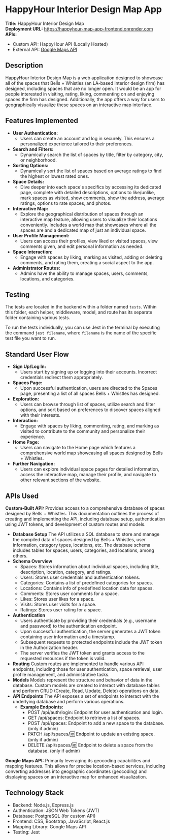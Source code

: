 # HappyHour Interior Design Map App

**Title:** HappyHour Interior Design Map  
**Deployment URL:** <https://happyhour-map-app-frontend.onrender.com>  
**APIs:**

- Custom API: HappyHour API (Locally Hosted)
- External API: [Google Maps API](https://developers.google.com/maps)

## Description

HappyHour Interior Design Map is a web application designed to showcase all of the spaces that Bells + Whistles (an LA-based interior design firm) has designed, including spaces that are no longer open. It would be an app for people interested in visiting, rating, liking, commenting on and enjoying spaces the firm has designed. Additionally, the app offers a way for users to geographically visualize these spaces on an interactive map interface.

## Features Implemented

- **User Authentication:**
  - Users can create an account and log in securely. This ensures a personalized experience tailored to their preferences.
- **Search and Filters:**
  - Dynamically search the list of spaces by title, filter by category, city, or neighborhood.
- **Sorting Options:**
  - Dynamically sort the list of spaces based on average ratings to find the highest or lowest rated ones.
- **Space Details:**
  - Dive deeper into each space's specifics by accessing its dedicated page, complete with detailed descriptions, options to like/unlike, mark spaces as visited, show comments, show the address, average ratings, options to rate spaces, and photos.
- **Interactive Map:**
  - Explore the geographical distribution of spaces through an interactive map feature, allowing users to visualize their locations conveniently. Includes a world map that showcases where all the spaces are and a dedicated map of just an individual space.
- **User Profile Management:**
  - Users can access their profiles, view liked or visited spaces, view comments given, and edit personal information as needed.
- **Space Interaction:**
  - Engage with spaces by liking, marking as visited, adding or deleting comments, and rating them, creating a social aspect to the app.
- **Administrator Routes:**
  - Admins have the ability to manage spaces, users, comments, locations, and categories.

## Testing

The tests are located in the backend within a folder named `tests`. Within this folder, each helper, middleware, model, and route has its separate folder containing various tests.

To run the tests individually, you can use Jest in the terminal by executing the command `jest filename`, where `filename` is the name of the specific test file you want to run.

## Standard User Flow

- **Sign Up/Log In:**
  - Users start by signing up or logging into their accounts. Incorrect credentials redirect them appropriately.
- **Spaces Page:**
  - Upon successful authentication, users are directed to the Spaces page, presenting a list of all spaces Bells + Whistles has designed.
- **Exploration:**
  - Users can browse through list of spaces, utilize search and filter options, and sort based on preferences to discover spaces aligned with their interests.
- **Interaction:**
  - Engage with spaces by liking, commenting, rating, and marking as visited to contribute to the community and personalize their experience.
- **Home Page:**
  - Users can navigate to the Home page which features a comprehensive world map showcasing all spaces designed by Bells + Whistles.
- **Further Navigation:**
  - Users can explore individual space pages for detailed information, access the interactive map, manage their profile, and navigate to other relevant sections of the website.

## APIs Used

**Custom-Built API:** 
Provides access to a comprehensive database of spaces designed by Bells + Whistles. This documentation outlines the process of creating and implementing the API, including database setup, authentication using JWT tokens, and development of custom routes and models.

- **Database Setup**
The API utilizes a SQL database to store and manage the compiled data of spaces designed by Bells + Whistles, user information, category types, locations, etc. The database schema includes tables for spaces, users, categories, and locations, among others.
- **Schema Overview**
  - Spaces: Stores information about individual spaces, including title, description, location, category, and ratings.
  - Users: Stores user credentials and authentication tokens.
  - Categories: Contains a list of predefined categories for spaces.
  - Locations: Contains info of predefined location data for spaces.
  - Comments: Stores user comments for a space.
  - Likes: Stores user likes for a space.
  - Visits: Stores user visits for a space.
  - Ratings: Stores user rating for a space.
- **Authentication**
  - Users authenticate by providing their credentials (e.g., username and password) to the authentication endpoint.
  - Upon successful authentication, the server generates a JWT token containing user information and a timestamp.
  - Subsequent requests to protected endpoints include the JWT token in the Authorization header.
  - The server verifies the JWT token and grants access to the requested resources if the token is valid.
- **Routing**
Custom routes are implemented to handle various API endpoints, including those for user authentication, space retrieval, user profile management, and administrative tasks.
- **Models**
Models represent the structure and behavior of data in the database. Custom models are created to interact with database tables and perform CRUD (Create, Read, Update, Delete) operations on data.
- **API Endpoints**
The API exposes a set of endpoints to interact with the underlying database and perform various operations.
  - **Example Endpoints:**
    - POST /api/auth/login: Endpoint for user authentication and login.
    - GET /api/spaces: Endpoint to retrieve a list of spaces.
    - POST /api/spaces: Endpoint to add a new space to the database. (only if admin)
    - PATCH /api/spaces/:id: Endpoint to update an existing space. (only if admin)
    - DELETE /api/spaces/:id: Endpoint to delete a space from the database. (only if admin)

**Google Maps API:**
Primarily leveraging its geocoding capabilities and mapping features. This allows for precise location-based services, including converting addresses into geographic coordinates (geocoding) and displaying spaces on an interactive map for enhanced visualization.

## Technology Stack

- Backend: Node.js, Express.js
- Authentication: JSON Web Tokens (JWT)
- Database: PostgreSQL (for custom API)
- Frontend: CSS, Bootstrap, JavaScript, React.js
- Mapping Library: Google Maps API
- Testing: Jest
